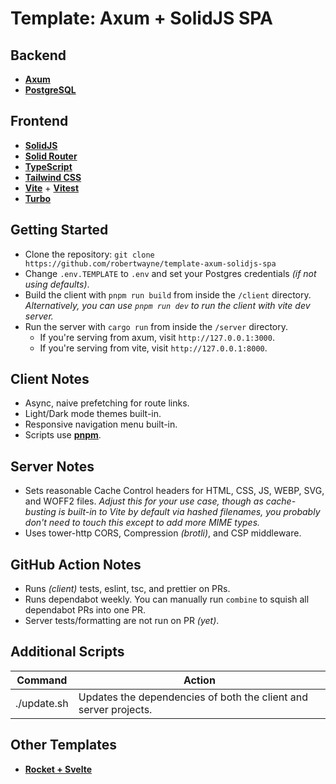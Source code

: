 # Template: Axum + SolidJS SPA

## Backend

- __[Axum](https://github.com/tokio-rs/axum)__
- __[PostgreSQL](https://www.postgresql.org)__

## Frontend

- __[SolidJS](https://github.com/solidjs/solid)__
- __[Solid Router](https://github.com/solidjs/solid-router)__
- __[TypeScript](https://www.typescriptlang.org)__
- __[Tailwind CSS](https://tailwindcss.com)__
- __[Vite](https://vitejs.dev/)__ + __[Vitest](https://vitest.dev/)__
- __[Turbo](https://github.com/vercel/turbo)__

## Getting Started

- Clone the repository: `git clone
   https://github.com/robertwayne/template-axum-solidjs-spa`
- Change `.env.TEMPLATE` to `.env` and set your Postgres credentials _(if not
   using defaults)_.
- Build the client with `pnpm run build` from inside the `/client` directory.
   _Alternatively, you can use `pnpm run dev` to run the client with vite dev
   server._
- Run the server with `cargo run` from inside the `/server` directory.
  - If you're serving from axum, visit `http://127.0.0.1:3000`.
  - If you're serving from vite, visit `http://127.0.0.1:8000`.

## Client Notes

- Async, naive prefetching for route links.
- Light/Dark mode themes built-in.
- Responsive navigation menu built-in.
- Scripts use __[pnpm](https://github.com/pnpm/pnpm)__.

## Server Notes

- Sets reasonable Cache Control headers for HTML, CSS, JS, WEBP, SVG, and WOFF2
  files. _Adjust this for your use case, though as cache-busting is built-in to
  Vite by default via hashed filenames, you probably don't need to touch this
  except to add more MIME types._
- Uses tower-http CORS, Compression _(brotli)_, and CSP middleware.

## GitHub Action Notes

- Runs _(client)_ tests, eslint, tsc, and prettier on PRs.
- Runs dependabot weekly. You can manually run `combine` to squish all
  dependabot PRs into one PR.
- Server tests/formatting are not run on PR _(yet)_.

## Additional Scripts

| Command | Action |
|---------|--------|
| ./update.sh | Updates the dependencies of both the client and server projects. |

## Other Templates

- __[Rocket + Svelte](https://github.com/robertwayne/template-rocket-svelte-spa)__
